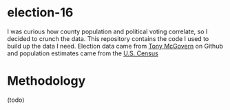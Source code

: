 # election-16

I was curious how county population and political voting correlate, so I decided to crunch the data. This repository contains the code I used to build up the data I need. Election data came from [Tony McGovern](https://github.com/tonmcg/County_Level_Election_Results_12-16/) on Github and population estimates came from the [U.S. Census](https://www.census.gov/data/tables/2016/demo/popest/counties-total.html)

# Methodology

(todo)